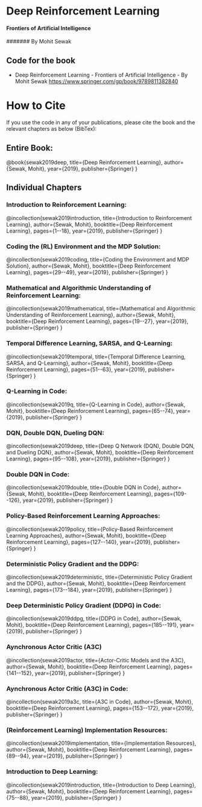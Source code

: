 # Deep Reinforcement Learning
#### Frontiers of Artificial Intelligence
####### By Mohit Sewak

## Code for the book 
 - Deep Reinforcement Learning - Frontiers of Artificial Intelligence
                                                        - By Mohit Sewak
https://www.springer.com/gp/book/9789811382840


# How to Cite
If you use the code in any of your publications, please cite the book and the relevant chapters as below (BibTex):

## Entire Book:

@book{sewak2019deep,
  title={Deep Reinforcement Learning},
  author={Sewak, Mohit},
  year={2019},
  publisher={Springer}
}

## Individual Chapters

### Introduction to Reinforcement Learning:

@incollection{sewak2019introduction,
  title={Introduction to Reinforcement Learning},
  author={Sewak, Mohit},
  booktitle={Deep Reinforcement Learning},
  pages={1--18},
  year={2019},
  publisher={Springer}
}


### Coding the (RL) Environment and the MDP Solution:

@incollection{sewak2019coding,
  title={Coding the Environment and MDP Solution},
  author={Sewak, Mohit},
  booktitle={Deep Reinforcement Learning},
  pages={29--49},
  year={2019},
  publisher={Springer}
}


### Mathematical and Algorithmic Understanding of Reinforcement Learning:

@incollection{sewak2019mathematical,
  title={Mathematical and Algorithmic Understanding of Reinforcement Learning},
  author={Sewak, Mohit},
  booktitle={Deep Reinforcement Learning},
  pages={19--27},
  year={2019},
  publisher={Springer}
}


### Temporal Difference Learning, SARSA, and Q-Learning:

@incollection{sewak2019temporal,
  title={Temporal Difference Learning, SARSA, and Q-Learning},
  author={Sewak, Mohit},
  booktitle={Deep Reinforcement Learning},
  pages={51--63},
  year={2019},
  publisher={Springer}
}


### Q-Learning in Code:

@incollection{sewak2019q,
  title={Q-Learning in Code},
  author={Sewak, Mohit},
  booktitle={Deep Reinforcement Learning},
  pages={65--74},
  year={2019},
  publisher={Springer}
}


### DQN, Double DQN, Dueling DQN:

@incollection{sewak2019deep,
  title={Deep Q Network (DQN), Double DQN, and Dueling DQN},
  author={Sewak, Mohit},
  booktitle={Deep Reinforcement Learning},
  pages={95--108},
  year={2019},
  publisher={Springer}
}


### Double DQN in Code:

@incollection{sewak2019double,
  title={Double DQN in Code},
  author={Sewak, Mohit},
  booktitle={Deep Reinforcement Learning},
  pages={109--126},
  year={2019},
  publisher={Springer}
}


### Policy-Based Reinforcement Learning Approaches:

@incollection{sewak2019policy,
  title={Policy-Based Reinforcement Learning Approaches},
  author={Sewak, Mohit},
  booktitle={Deep Reinforcement Learning},
  pages={127--140},
  year={2019},
  publisher={Springer}
}


### Deterministic Policy Gradient and the DDPG:

@incollection{sewak2019deterministic,
  title={Deterministic Policy Gradient and the DDPG},
  author={Sewak, Mohit},
  booktitle={Deep Reinforcement Learning},
  pages={173--184},
  year={2019},
  publisher={Springer}
}


### Deep Deterministic Policy Gradient (DDPG) in Code:

@incollection{sewak2019ddpg,
  title={DDPG in Code},
  author={Sewak, Mohit},
  booktitle={Deep Reinforcement Learning},
  pages={185--191},
  year={2019},
  publisher={Springer}
}

### Aynchronous Actor Critic (A3C)

@incollection{sewak2019actor,
  title={Actor-Critic Models and the A3C},
  author={Sewak, Mohit},
  booktitle={Deep Reinforcement Learning},
  pages={141--152},
  year={2019},
  publisher={Springer}
}

### Aynchronous Actor Critic (A3C) in Code:

@incollection{sewak2019a3c,
  title={A3C in Code},
  author={Sewak, Mohit},
  booktitle={Deep Reinforcement Learning},
  pages={153--172},
  year={2019},
  publisher={Springer}
}


### (Reinforcement Learning) Implementation Resources:

@incollection{sewak2019implementation,
  title={Implementation Resources},
  author={Sewak, Mohit},
  booktitle={Deep Reinforcement Learning},
  pages={89--94},
  year={2019},
  publisher={Springer}
}

### Introduction to Deep Learning:

@incollection{sewak2019introduction,
  title={Introduction to Deep Learning},
  author={Sewak, Mohit},
  booktitle={Deep Reinforcement Learning},
  pages={75--88},
  year={2019},
  publisher={Springer}
}

